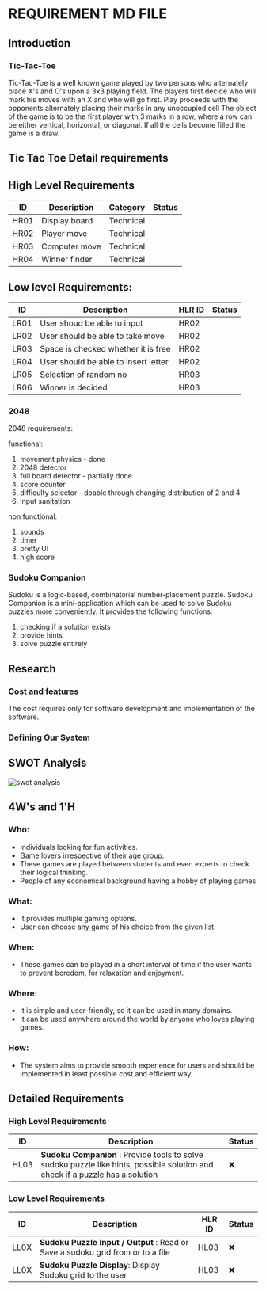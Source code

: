 # REQUIREMENT MD FILE

## Introduction

### Tic-Tac-Toe 
Tic-Tac-Toe is a well known game played by two
persons who alternately place X's and O's upon a 3x3 playing field.
The players first decide who will mark his moves
with an X and who will go first. Play proceeds with the opponents
alternately placing their marks in any unoccupied cell 
The object of the game is to be the first player with 3
marks in a row, where a row can be either vertical, horizontal, or
diagonal. If all the cells become filled the game is a draw.

## Tic Tac Toe Detail requirements
## High Level Requirements

  ID |  Description  |    Category    |     Status    |
  -------|---------|----------------|----------------|
  HR01 | Display board  | Technical | |
  HR02 | Player move  |  Technical | |
  HR03 | Computer move |  Technical | |
  HR04 | Winner finder  |  Technical | |

##  Low level Requirements:
  ID  | Description                   | HLR ID | Status 
  ----|-------------------------------|--------|---------------------------
 LR01 | User shoud be able to input | HR02 | 
 LR02 | User should be able to take move | HR02 | 
 LR03 | Space is checked whether it is free  | HR02 | 
 LR04 | User should be able to insert letter | HR02 | 
 LR05 | Selection of random no | HR03 | 
 LR06 | Winner is decided   | HR03 | 



### 2048
2048 requirements:

functional:
1) movement physics - done
2) 2048 detector 
3) full board detector - partially done
4) score counter
5) difficulty selector - doable through changing distribution of 2 and 4
6) input sanitation

non functional:
1) sounds
2) timer
3) pretty UI
4) high score

### Sudoku Companion
Sudoku is a logic-based, combinatorial number-placement puzzle. Sudoku Companion is a mini-application which can be used to solve Sudoku puzzles more conveniently. It provides the following functions:
1. checking if a solution exists
2. provide hints 
3. solve puzzle entirely

## Research

### Cost and features
The cost requires only for software development and implementation of the software.

### Defining Our System


## SWOT Analysis
![swot analysis](https://user-images.githubusercontent.com/81503646/130212472-be28520b-a495-451c-972e-28a45c8b0101.png)


## 4W's and 1'H

### Who:
* Individuals looking for fun activities.
* Game lovers irrespective of their age group.
* These games are played between students and even experts to check their logical thinking.
* People of any economical background having a hobby of playing games

### What:
* It provides multiple gaming options.
* User can choose any game of his choice from the given list.

### When:
* These games can be played in a short interval of time if the user wants to prevent boredom, for relaxation and enjoyment.

### Where:
* It is simple and user-friendly, so it can be used in many domains.
* It can be used anywhere around the world by anyone who loves playing games.

### How:
* The system aims to provide smooth experience for users and should be implemented in least possible cost and efficient way.

## Detailed Requirements

### High Level Requirements

ID |  Description  |     Status    
---|---------------|----------------
HL03| **Sudoku Companion** : Provide tools to solve sudoku puzzle like hints, possible solution and check if a puzzle has a solution | ❌ 

### Low Level Requirements

ID  | Description                   | HLR ID | Status 
----|-------------------------------|--------|-------
LL0X | **Sudoku Puzzle Input / Output** : Read or Save a sudoku grid from or to a file | HL03 | ❌ 
LL0X | **Sudoku Puzzle Display**: Display Sudoku grid to the user | HL03 | ❌